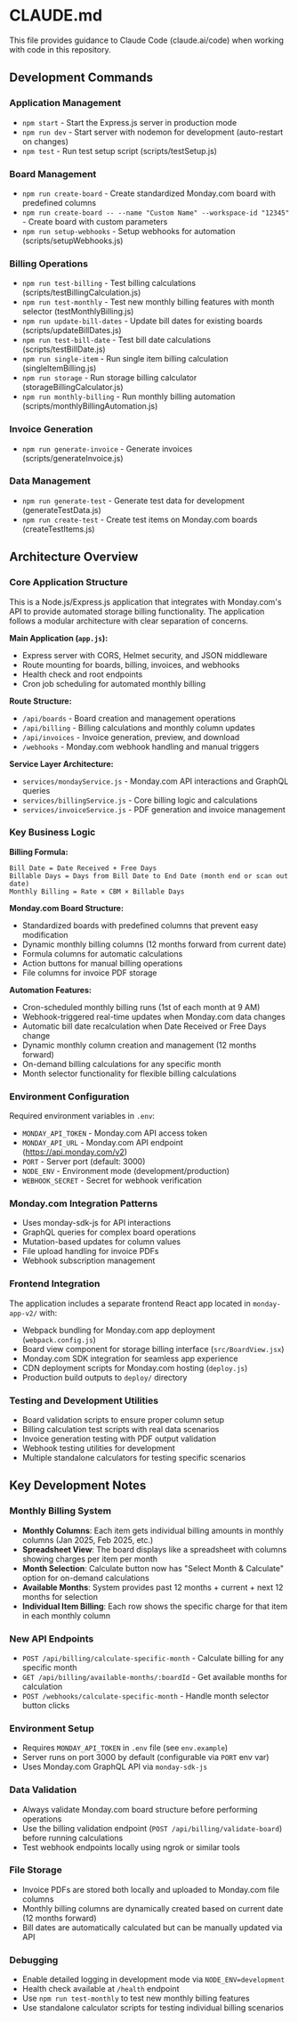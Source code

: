 # CLAUDE.md

This file provides guidance to Claude Code (claude.ai/code) when working with code in this repository.

## Development Commands

### Application Management
- `npm start` - Start the Express.js server in production mode
- `npm run dev` - Start server with nodemon for development (auto-restart on changes)
- `npm test` - Run test setup script (scripts/testSetup.js)

### Board Management  
- `npm run create-board` - Create standardized Monday.com board with predefined columns
- `npm run create-board -- --name "Custom Name" --workspace-id "12345"` - Create board with custom parameters
- `npm run setup-webhooks` - Setup webhooks for automation (scripts/setupWebhooks.js)

### Billing Operations
- `npm run test-billing` - Test billing calculations (scripts/testBillingCalculation.js)
- `npm run test-monthly` - Test new monthly billing features with month selector (testMonthlyBilling.js)
- `npm run update-bill-dates` - Update bill dates for existing boards (scripts/updateBillDates.js)
- `npm run test-bill-date` - Test bill date calculations (scripts/testBillDate.js)
- `npm run single-item` - Run single item billing calculation (singleItemBilling.js)
- `npm run storage` - Run storage billing calculator (storageBillingCalculator.js)
- `npm run monthly-billing` - Run monthly billing automation (scripts/monthlyBillingAutomation.js)

### Invoice Generation
- `npm run generate-invoice` - Generate invoices (scripts/generateInvoice.js)

### Data Management
- `npm run generate-test` - Generate test data for development (generateTestData.js)
- `npm run create-test` - Create test items on Monday.com boards (createTestItems.js)

## Architecture Overview

### Core Application Structure
This is a Node.js/Express.js application that integrates with Monday.com's API to provide automated storage billing functionality. The application follows a modular architecture with clear separation of concerns.

**Main Application (`app.js`):**
- Express server with CORS, Helmet security, and JSON middleware
- Route mounting for boards, billing, invoices, and webhooks
- Health check and root endpoints
- Cron job scheduling for automated monthly billing

**Route Structure:**
- `/api/boards` - Board creation and management operations
- `/api/billing` - Billing calculations and monthly column updates
- `/api/invoices` - Invoice generation, preview, and download
- `/webhooks` - Monday.com webhook handling and manual triggers

**Service Layer Architecture:**
- `services/mondayService.js` - Monday.com API interactions and GraphQL queries
- `services/billingService.js` - Core billing logic and calculations
- `services/invoiceService.js` - PDF generation and invoice management

### Key Business Logic

**Billing Formula:**
```
Bill Date = Date Received + Free Days
Billable Days = Days from Bill Date to End Date (month end or scan out date)
Monthly Billing = Rate × CBM × Billable Days
```

**Monday.com Board Structure:**
- Standardized boards with predefined columns that prevent easy modification
- Dynamic monthly billing columns (12 months forward from current date)
- Formula columns for automatic calculations
- Action buttons for manual billing operations
- File columns for invoice PDF storage

**Automation Features:**
- Cron-scheduled monthly billing runs (1st of each month at 9 AM)
- Webhook-triggered real-time updates when Monday.com data changes
- Automatic bill date recalculation when Date Received or Free Days change
- Dynamic monthly column creation and management (12 months forward)
- On-demand billing calculations for any specific month
- Month selector functionality for flexible billing calculations

### Environment Configuration
Required environment variables in `.env`:
- `MONDAY_API_TOKEN` - Monday.com API access token
- `MONDAY_API_URL` - Monday.com API endpoint (https://api.monday.com/v2)
- `PORT` - Server port (default: 3000)
- `NODE_ENV` - Environment mode (development/production)
- `WEBHOOK_SECRET` - Secret for webhook verification

### Monday.com Integration Patterns
- Uses monday-sdk-js for API interactions
- GraphQL queries for complex board operations
- Mutation-based updates for column values
- File upload handling for invoice PDFs
- Webhook subscription management

### Frontend Integration
The application includes a separate frontend React app located in `monday-app-v2/` with:
- Webpack bundling for Monday.com app deployment (`webpack.config.js`)
- Board view component for storage billing interface (`src/BoardView.jsx`)
- Monday.com SDK integration for seamless app experience
- CDN deployment scripts for Monday.com hosting (`deploy.js`)
- Production build outputs to `deploy/` directory

### Testing and Development Utilities
- Board validation scripts to ensure proper column setup
- Billing calculation test scripts with real data scenarios
- Invoice generation testing with PDF output validation
- Webhook testing utilities for development
- Multiple standalone calculators for testing specific scenarios

## Key Development Notes

### Monthly Billing System
- **Monthly Columns**: Each item gets individual billing amounts in monthly columns (Jan 2025, Feb 2025, etc.)
- **Spreadsheet View**: The board displays like a spreadsheet with columns showing charges per item per month
- **Month Selection**: Calculate button now has "Select Month & Calculate" option for on-demand calculations
- **Available Months**: System provides past 12 months + current + next 12 months for selection
- **Individual Item Billing**: Each row shows the specific charge for that item in each monthly column

### New API Endpoints
- `POST /api/billing/calculate-specific-month` - Calculate billing for any specific month
- `GET /api/billing/available-months/:boardId` - Get available months for calculation
- `POST /webhooks/calculate-specific-month` - Handle month selector button clicks

### Environment Setup
- Requires `MONDAY_API_TOKEN` in `.env` file (see `env.example`)
- Server runs on port 3000 by default (configurable via `PORT` env var)
- Uses Monday.com GraphQL API via `monday-sdk-js`

### Data Validation
- Always validate Monday.com board structure before performing operations
- Use the billing validation endpoint (`POST /api/billing/validate-board`) before running calculations
- Test webhook endpoints locally using ngrok or similar tools

### File Storage
- Invoice PDFs are stored both locally and uploaded to Monday.com file columns
- Monthly billing columns are dynamically created based on current date (12 months forward)
- Bill dates are automatically calculated but can be manually updated via API

### Debugging
- Enable detailed logging in development mode via `NODE_ENV=development`
- Health check available at `/health` endpoint
- Use `npm run test-monthly` to test new monthly billing features
- Use standalone calculator scripts for testing individual billing scenarios